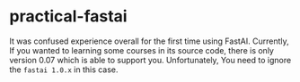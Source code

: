 # practical-fastai

It was confused experience overall for the first time using FastAI. Currently, If you wanted to learning some courses in its source code, there is only version 0.07 which is able to support you. Unfortunately, You need to ignore the `fastai 1.0.x` in this case.



